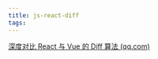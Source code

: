 ```yaml
---
title: js-react-diff
tags:
---
```


[深度对比 React 与 Vue 的 Diff 算法 (qq.com)](https://mp.weixin.qq.com/s/77-bWVnnfTMDzplPr28gVg)

<!-- more -->